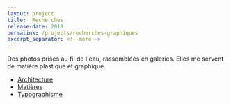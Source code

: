 ```yaml
---
layout: project
title:  Recherches
release-date: 2018
permalink: /projects/recherches-graphiques
excerpt_separator: <!--more-->
---
```

Des photos prises au fil de l'eau, rassemblées en galeries. Elles me servent de matière plastique et graphique<!--more-->.

- [Architecture](https://voir.thomasguesnon.net/architecture)
- [Matières](https://voir.thomasguesnon.net/matieres)
- [Typographisme](https://voir.thomasguesnon.net/typographisme)

